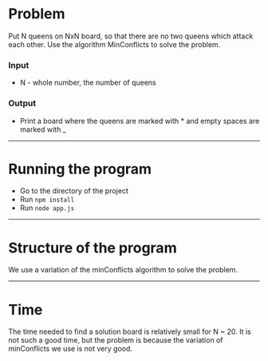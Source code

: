 # Problem

Put N queens on NxN board, so that there are no two queens which attack each other. Use the algorithm MinConflicts to solve the problem.

### Input

* N - whole number, the number of queens

### Output

* Print a board where the queens are marked with * and empty spaces are marked with _

---

# Running the program

* Go to the directory of the project
* Run `npm install`
* Run `node app.js`

---

# Structure of the program

We use a variation of the minConflicts algorithm to solve the problem.

---

# Time

The time needed to find a solution board is relatively small for N ~ 20. It is not such a good time, but the problem is because the variation of minConflicts we use is not very good.
